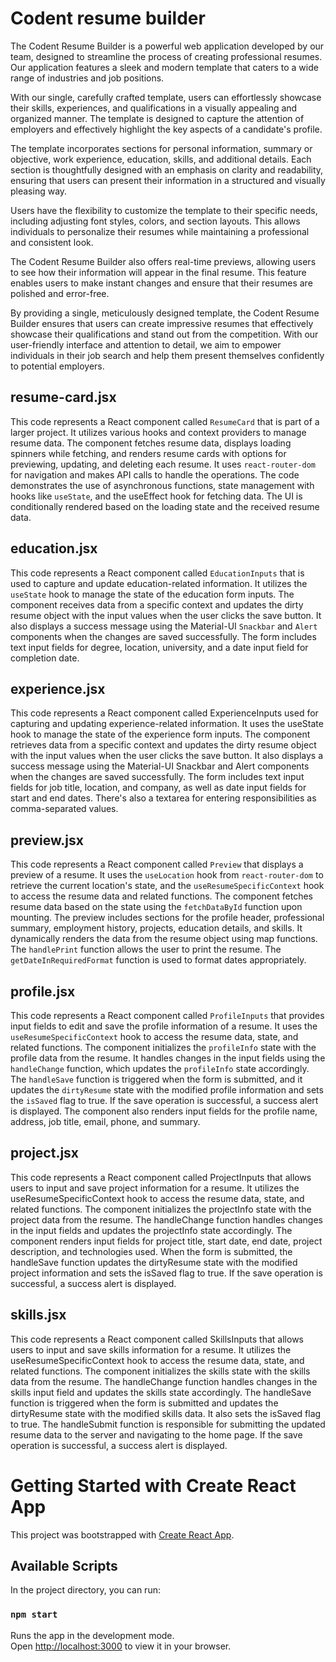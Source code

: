 # Codent resume builder 

The Codent Resume Builder is a powerful web application developed by our team, designed to streamline the process of creating professional resumes. Our application features a sleek and modern template that caters to a wide range of industries and job positions.

With our single, carefully crafted template, users can effortlessly showcase their skills, experiences, and qualifications in a visually appealing and organized manner. The template is designed to capture the attention of employers and effectively highlight the key aspects of a candidate's profile.

The template incorporates sections for personal information, summary or objective, work experience, education, skills, and additional details. Each section is thoughtfully designed with an emphasis on clarity and readability, ensuring that users can present their information in a structured and visually pleasing way.

Users have the flexibility to customize the template to their specific needs, including adjusting font styles, colors, and section layouts. This allows individuals to personalize their resumes while maintaining a professional and consistent look.

The Codent Resume Builder also offers real-time previews, allowing users to see how their information will appear in the final resume. This feature enables users to make instant changes and ensure that their resumes are polished and error-free.

By providing a single, meticulously designed template, the Codent Resume Builder ensures that users can create impressive resumes that effectively showcase their qualifications and stand out from the competition. With our user-friendly interface and attention to detail, we aim to empower individuals in their job search and help them present themselves confidently to potential employers.

## resume-card.jsx
This code represents a React component called `ResumeCard` that is part of a larger project. It utilizes various hooks and context providers to manage resume data. The component fetches resume data, displays loading spinners while fetching, and renders resume cards with options for previewing, updating, and deleting each resume. It uses `react-router-dom` for navigation and makes API calls to handle the operations. The code demonstrates the use of asynchronous functions, state management with hooks like `useState`, and the useEffect hook for fetching data. The UI is conditionally rendered based on the loading state and the received resume data.

## education.jsx

This code represents a React component called `EducationInputs` that is used to capture and update education-related information. It utilizes the `useState` hook to manage the state of the education form inputs. The component receives data from a specific context and updates the dirty resume object with the input values when the user clicks the save button. It also displays a success message using the Material-UI `Snackbar` and `Alert` components when the changes are saved successfully. The form includes text input fields for degree, location, university, and a date input field for completion date.

## experience.jsx

This code represents a React component called ExperienceInputs used for capturing and updating experience-related information. It uses the useState hook to manage the state of the experience form inputs. The component retrieves data from a specific context and updates the dirty resume object with the input values when the user clicks the save button. It also displays a success message using the Material-UI Snackbar and Alert components when the changes are saved successfully. The form includes text input fields for job title, location, and company, as well as date input fields for start and end dates. There's also a textarea for entering responsibilities as comma-separated values.

## preview.jsx

This code represents a React component called `Preview` that displays a preview of a resume. It uses the `useLocation` hook from `react-router-dom` to retrieve the current location's state, and the `useResumeSpecificContext` hook to access the resume data and related functions. The component fetches resume data based on the state using the `fetchDataById` function upon mounting. The preview includes sections for the profile header, professional summary, employment history, projects, education details, and skills. It dynamically renders the data from the resume object using map functions. The `handlePrint` function allows the user to print the resume. The `getDateInRequiredFormat` function is used to format dates appropriately.

## profile.jsx

This code represents a React component called `ProfileInputs` that provides input fields to edit and save the profile information of a resume. It uses the `useResumeSpecificContext` hook to access the resume data, state, and related functions. The component initializes the `profileInfo` state with the profile data from the resume. It handles changes in the input fields using the `handleChange` function, which updates the `profileInfo` state accordingly. The `handleSave` function is triggered when the form is submitted, and it updates the `dirtyResume` state with the modified profile information and sets the `isSaved` flag to true. If the save operation is successful, a success alert is displayed. The component also renders input fields for the profile name, address, job title, email, phone, and summary.

## project.jsx

This code represents a React component called ProjectInputs that allows users to input and save project information for a resume. It utilizes the useResumeSpecificContext hook to access the resume data, state, and related functions. The component initializes the projectInfo state with the project data from the resume. The handleChange function handles changes in the input fields and updates the projectInfo state accordingly. The component renders input fields for project title, start date, end date, project description, and technologies used. When the form is submitted, the handleSave function updates the dirtyResume state with the modified project information and sets the isSaved flag to true. If the save operation is successful, a success alert is displayed.

## skills.jsx

This code represents a React component called SkillsInputs that allows users to input and save skills information for a resume. It utilizes the useResumeSpecificContext hook to access the resume data, state, and related functions. The component initializes the skills state with the skills data from the resume. The handleChange function handles changes in the skills input field and updates the skills state accordingly. The handleSave function is triggered when the form is submitted and updates the dirtyResume state with the modified skills data. It also sets the isSaved flag to true. The handleSubmit function is responsible for submitting the updated resume data to the server and navigating to the home page. If the save operation is successful, a success alert is displayed.

# Getting Started with Create React App

This project was bootstrapped with [Create React App](https://github.com/facebook/create-react-app).

## Available Scripts

In the project directory, you can run:

### `npm start`

Runs the app in the development mode.\
Open [http://localhost:3000](http://localhost:3000) to view it in your browser.
